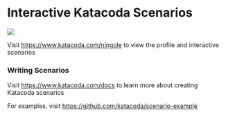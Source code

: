 # Interactive Katacoda Scenarios

[![](http://shields.katacoda.com/katacoda/ningole/count.svg)](https://www.katacoda.com/ningole "Get your profile on Katacoda.com")

Visit https://www.katacoda.com/ningole to view the profile and interactive scenarios

### Writing Scenarios
Visit https://www.katacoda.com/docs to learn more about creating Katacoda scenarios

For examples, visit https://github.com/katacoda/scenario-example
